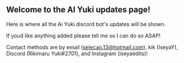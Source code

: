 ## Welcome to the AI Yuki updates page!

Here is where all the Ai Yuki discord bot's updates will be shown.

If youd like anything added please tell me so I can do so ASAP!

Contact methods are by email (selecao.13@hotmail.com), kik (IseyaY), Discord (Rikimaru Yuki#2701), and Instagram (iseyaedits)!
